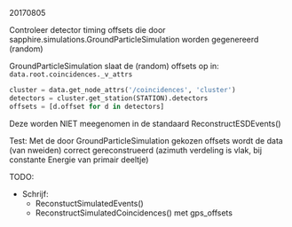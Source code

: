 20170805

Controleer detector timing offsets die door
 sapphire.simulations.GroundParticleSimulation worden gegenereerd (random)


GroundParticleSimulation slaat de (random) offsets op in:
`data.root.coincidences._v_attrs`

```python
cluster = data.get_node_attrs('/coincidences', 'cluster')
detectors = cluster.get_station(STATION).detectors
offsets = [d.offset for d in detectors]
```

Deze worden NIET meegenomen in de standaard ReconstructESDEvents()


Test:
Met de door GroundParticleSimulation gekozen offsets wordt de data (van
  nweiden) correct gereconstrueerd (azimuth verdeling is vlak, bij constante
    Energie van primair deeltje)

TODO:
- Schrijf:
  - ReconstuctSimulatedEvents()
  - ReconstructSimulatedCoincidences() met gps_offsets
